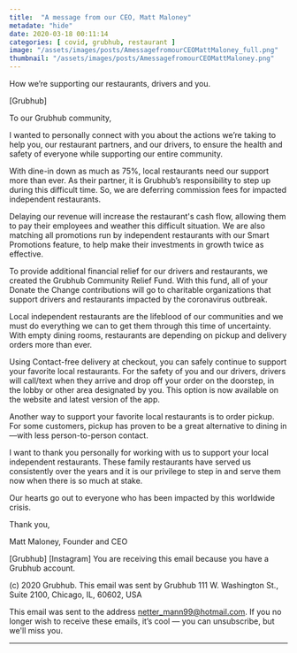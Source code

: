 ```yaml
---
title:  "A message from our CEO, Matt Maloney"
metadate: "hide"
date: 2020-03-18 00:11:14
categories: [ covid, grubhub, restaurant ]
image: "/assets/images/posts/AmessagefromourCEOMattMaloney_full.png"
thumbnail: "/assets/images/posts/AmessagefromourCEOMattMaloney.png"
---
```


How we’re supporting our restaurants, drivers and you.


[Grubhub] 



To our Grubhub community,

I wanted to personally connect with you about the actions we’re taking to help you, our restaurant partners, and our drivers, to ensure the health and safety of everyone while supporting our entire community.

With dine-in down as much as 75%, local restaurants need our support more than ever. As their partner, it is Grubhub’s responsibility to step up during this difficult time. So, we are deferring commission fees for impacted independent restaurants.

Delaying our revenue will increase the restaurant's cash flow, allowing them to pay their employees and weather this difficult situation. We are also matching all promotions run by independent restaurants with our Smart Promotions feature, to help make their investments in growth twice as effective.

To provide additional financial relief for our drivers and restaurants, we created the Grubhub Community Relief Fund. With this fund, all of your Donate the Change contributions will go to charitable organizations that support drivers and restaurants impacted by the coronavirus outbreak.

Local independent restaurants are the lifeblood of our communities and we must do everything we can to get them through this time of uncertainty. With empty dining rooms, restaurants are depending on pickup and delivery orders more than ever.

Using Contact-free delivery at checkout, you can safely continue to support your favorite local restaurants. For the safety of you and our drivers, drivers will call/text when they arrive and drop off your order on the doorstep, in the lobby or other area designated by you. This option is now available on the website and latest version of the app.

Another way to support your favorite local restaurants is to order pickup. For some customers, pickup has proven to be a great alternative to dining in—with less person-to-person contact.

I want to thank you personally for working with us to support your local independent restaurants. These family restaurants have served us consistently over the years and it is our privilege to step in and serve them now when there is so much at stake.

Our hearts go out to everyone who has been impacted by this worldwide crisis.

Thank you,

Matt Maloney, Founder and CEO



[Grubhub]
[Instagram]
        You are receiving this email because you have a Grubhub account.

(c) 2020 Grubhub. This email was sent by Grubhub 111 W. Washington St., Suite 2100, Chicago, IL, 60602, USA

This email was sent to the address netter_mann99@hotmail.com. If you no longer wish to receive these emails, it’s cool — you can unsubscribe, but we'll miss you.


- - - - - - - - - - - - - - - - - - - - - - -

